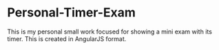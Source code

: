 # Personal-Timer-Exam
This is my personal small work focused for showing a mini exam with its timer. This is created in AngularJS format.
